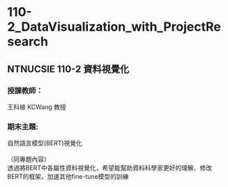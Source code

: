 # 110-2_DataVisualization_with_ProjectResearch
## NTNUCSIE 110-2 資料視覺化
### 授課教師：
王科植 KCWang 教授

### 期末主題:
自然語言模型(BERT)視覺化<br>
<br>
（同專題內容）<br>
透過將BERT中各屬性資料視覺化，希望能幫助資料科學家更好的理解、修改BERT的框架，加速其他fine-tune模型的訓練
